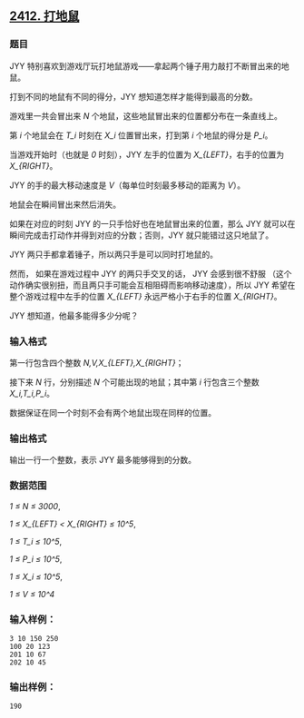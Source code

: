 ## [2412. 打地鼠](https://www.acwing.com/problem/content/2414/)

### 题目

JYY 特别喜欢到游戏厅玩打地鼠游戏——拿起两个锤子用力敲打不断冒出来的地鼠。

打到不同的地鼠有不同的得分，JYY 想知道怎样才能得到最高的分数。

游戏里一共会冒出来 *N* 个地鼠，这些地鼠冒出来的位置都分布在一条直线上。

第 *i* 个地鼠会在 *T_i* 时刻在 *X_i* 位置冒出来，打到第 *i* 个地鼠的得分是 *P_i*。

当游戏开始时（也就是 *0* 时刻），JYY 左手的位置为 *X_{LEFT}*，右手的位置为 *X_{RIGHT}*。

JYY 的手的最大移动速度是 *V*（每单位时刻最多移动的距离为 *V*）。

地鼠会在瞬间冒出来然后消失。

如果在对应的时刻 JYY 的一只手恰好也在地鼠冒出来的位置，那么 JYY 就可以在瞬间完成击打动作并得到对应的分数；否则，JYY 就只能错过这只地鼠了。

JYY 两只手都拿着锤子，所以两只手是可以同时打地鼠的。

然而， 如果在游戏过程中 JYY 的两只手交叉的话， JYY 会感到很不舒服 （这个动作确实很别扭，而且两只手可能会互相阻碍而影响移动速度），所以 JYY 希望在整个游戏过程中左手的位置 *X_{LEFT}* 永远严格小于右手的位置 *X_{RIGHT}*。

JYY 想知道，他最多能得多少分呢？

### 输入格式

第一行包含四个整数 *N,V,X_{LEFT},X_{RIGHT}*；

接下来 *N* 行，分别描述 *N* 个可能出现的地鼠；其中第 *i* 行包含三个整数 *X_i,T_i,P_i*。

数据保证在同一个时刻不会有两个地鼠出现在同样的位置。

### 输出格式

输出一行一个整数，表示 JYY 最多能够得到的分数。

### 数据范围

*1 ≤ N ≤ 3000*,

*1 ≤ X_{LEFT} < X_{RIGHT} ≤ 10^5*,

*1 ≤ T_i ≤ 10^5*,

*1 ≤ P_i ≤ 10^5*,

*1 ≤ X_i ≤ 10^5*,

*1 ≤ V ≤ 10^4*

### 输入样例：

```
3 10 150 250
100 20 123
201 10 67
202 10 45
```

### 输出样例：

```
190
```
